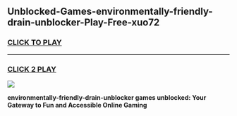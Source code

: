 
## Unblocked-Games-environmentally-friendly-drain-unblocker-Play-Free-xuo72
<h3>
<a href="https://premium76.site?title=environmentally-friendly-drain-unblocker&ref=12A">CLICK TO PLAY</a></h3>
<hr>

<h3>
<a href="https://premium76.site?title=environmentally-friendly-drain-unblocker&ref=12A">CLICK 2 PLAY</a>
  
</h3>

<a href="https://premium76.site?title=environmentally-friendly-drain-unblocker&ref=12A"><img src="https://clearcache.store/games.png"></a>


**environmentally-friendly-drain-unblocker games unblocked: Your Gateway to Fun and Accessible Online Gaming**
